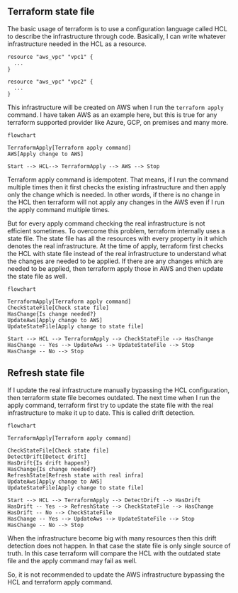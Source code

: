 ## Terraform state file 

The basic usage of terraform is to use a configuration language called HCL to describe the infrastructure through code. 
Basically, I can write whatever infrastructure needed in the HCL as a resource.

```hcl
resource "aws_vpc" "vpc1" {
  ...
}

resource "aws_vpc" "vpc2" {
  ...
}
```

This infrastructure will be created on AWS when I run the `terraform apply` command. I have taken AWS as an example here, 
but this is true for any terraform supported provider like Azure, GCP, on premises and many more.

```mermaid
flowchart

TerraformApply[Terraform apply command]
AWS[Apply change to AWS]

Start --> HCL--> TerraformApply --> AWS --> Stop
```

Terraform apply command is idempotent. That means, if I run the command multiple times then it first checks the existing 
infrastructure and then apply only the change which is needed. In other words, if there is no change in the HCL then terraform 
will not apply any changes in the AWS even if I run the apply command multiple times.

But for every apply command checking the real infrastructure is not efficient sometimes. To overcome this problem, terraform 
internally uses a state file. The state file has all the resources with every property in it which denotes the real infrastructure. 
At the time of apply, terraform first checks the HCL with state file instead of the real infrastructure to understand what 
the changes are needed to be applied. If there are any changes which are needed to be applied, then terraform apply those 
in AWS and then update the state file as well.

```mermaid
flowchart

TerraformApply[Terraform apply command]
CheckStateFile[Check state file]
HasChange{Is change needed?}
UpdateAws[Apply change to AWS]
UpdateStateFile[Apply change to state file]

Start --> HCL --> TerraformApply --> CheckStateFile --> HasChange
HasChange -- Yes --> UpdateAws --> UpdateStateFile --> Stop
HasChange -- No --> Stop
```

## Refresh state file

If I update the real infrastructure manually bypassing the HCL configuration, then terraform state file becomes outdated. 
The next time when I run the apply command, terraform first try to update the state file with the real infrastructure to 
make it up to date. This is called drift detection.

```mermaid
flowchart

TerraformApply[Terraform apply command]

CheckStateFile[Check state file]
DetectDrift[Detect drift]
HasDrift{Is drift happen?}
HasChange{Is change needed?}
RefreshState[Refresh state with real infra]
UpdateAws[Apply change to AWS]
UpdateStateFile[Apply change to state file]

Start --> HCL --> TerraformApply --> DetectDrift --> HasDrift 
HasDrift -- Yes --> RefreshState --> CheckStateFile --> HasChange
HasDrift -- No --> CheckStateFile 
HasChange -- Yes --> UpdateAws --> UpdateStateFile --> Stop
HasChange -- No --> Stop
```

When the infrastructure become big with many resources then this drift detection does not happen. In that case the state 
file is only single source of truth. In this case terraform will compare the HCL with the outdated state file and the apply 
command may fail as well.

So, it is not recommended to update the AWS infrastructure bypassing the HCL and terraform apply command.
